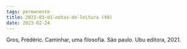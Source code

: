 ```yaml
---
tags: permanente
title: 2023-03-01-notas-de-leitura (98)
date: 2023-02-24
---
```


Gros, Frédéric. Caminhar, uma filosofia. São paulo. Ubu editora, 2021.
